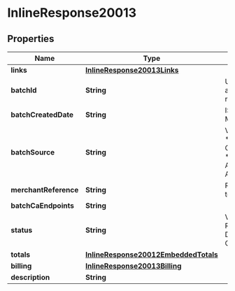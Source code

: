 
# InlineResponse20013

## Properties
Name | Type | Description | Notes
------------ | ------------- | ------------- | -------------
**links** | [**InlineResponse20013Links**](InlineResponse20013Links.md) |  |  [optional]
**batchId** | **String** | Unique identification number assigned to the submitted request. |  [optional]
**batchCreatedDate** | **String** | ISO-8601 format: yyyy-MM-ddTHH:mm:ssZ |  [optional]
**batchSource** | **String** | Valid Values:   * SCHEDULER   * TOKEN_API   * CREDIT_CARD_FILE_UPLOAD   * AMEX_REGSITRY   * AMEX_REGISTRY_API   * AMEX_MAINTENANCE  |  [optional]
**merchantReference** | **String** | Reference used by merchant to identify batch. |  [optional]
**batchCaEndpoints** | **String** |  |  [optional]
**status** | **String** | Valid Values:   * REJECTED   * RECEIVED   * VALIDATED   * DECLINED   * PROCESSING   * COMPLETED  |  [optional]
**totals** | [**InlineResponse20012EmbeddedTotals**](InlineResponse20012EmbeddedTotals.md) |  |  [optional]
**billing** | [**InlineResponse20013Billing**](InlineResponse20013Billing.md) |  |  [optional]
**description** | **String** |  |  [optional]



